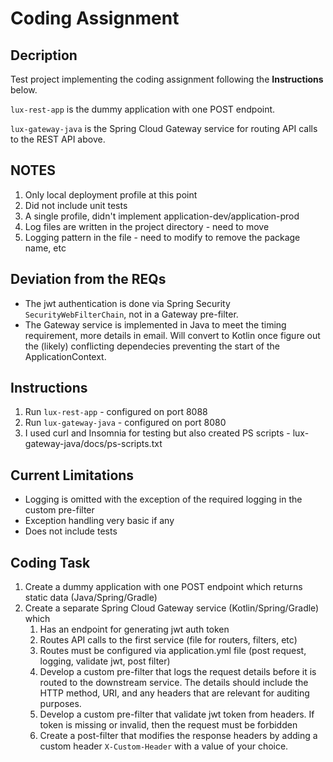 # Coding Assignment

## Decription
Test project implementing the coding assignment following the **Instructions** below.

`lux-rest-app` is the dummy application with one POST endpoint.

`lux-gateway-java` is the Spring Cloud Gateway service for routing API calls to the REST API above.

## NOTES
1. Only local deployment profile at this point
2. Did not include unit tests
3. A single profile, didn't implement application-dev/application-prod
4. Log files are written in the project directory - need to move
5. Logging pattern in the file - need to modify to remove the package name, etc

## Deviation from the REQs
- The jwt authentication is done via Spring Security `SecurityWebFilterChain`, not in a Gateway pre-filter.
- The Gateway service is implemented in Java to meet the timing requirement, more details in email. Will convert to Kotlin once figure out the (likely) conflicting dependecies preventing the start of the ApplicationContext.

## Instructions
1. Run `lux-rest-app` - configured on port 8088
2. Run `lux-gateway-java` - configured on port 8080
3. I used curl and Insomnia for testing but also created PS scripts - lux-gateway-java/docs/ps-scripts.txt

## Current Limitations
- Logging is omitted with the exception of the required logging in the custom pre-filter
- Exception handling very basic if any
- Does not include tests

## Coding Task
1. Create a dummy application with one POST endpoint which returns static data (Java/Spring/Gradle)
2. Create a separate Spring Cloud Gateway service (Kotlin/Spring/Gradle) which
   1. Has an endpoint for generating jwt auth token
   2. Routes API calls to the first service (file for routers, filters, etc)
   3. Routes must be configured via application.yml file (post request, logging, validate jwt, post filter)
   4. Develop a custom pre-filter that logs the request details before it is routed to the downstream service. The details should include the HTTP method, URI, and any headers that are relevant for auditing purposes.
   5. Develop a custom pre-filter that validate jwt token from headers. If token is missing or invalid, then the request must be forbidden
   6. Create a post-filter that modifies the response headers by adding a custom header `X-Custom-Header` with a value of your choice.


